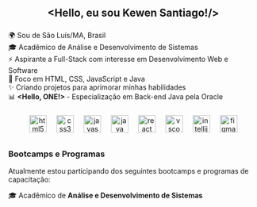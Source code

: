 ###

<h2 align="center">&lt;Hello, eu sou Kewen Santiago!/&gt;</h2>

###
<p align="left">🌍 Sou de São Luís/MA, Brasil<br>🎓 Acadêmico de Análise e Desenvolvimento de Sistemas<br>⚡ Aspirante a Full-Stack com interesse em Desenvolvimento Web e Software<br>🎯 Foco em HTML, CSS, JavaScript e Java<br>✨ Criando projetos para aprimorar minhas habilidades<br>📊 <b>&lt;Hello, ONE!&gt; </b> - Especialização em Back-end Java pela Oracle

###

<div align="center">
  <img src="https://cdn.jsdelivr.net/gh/devicons/devicon/icons/html5/html5-original.svg" height="35" alt="html5 logo"  />
  <img width="12" />
  <img src="https://cdn.jsdelivr.net/gh/devicons/devicon/icons/css3/css3-original.svg" height="35" alt="css3 logo"  />
  <img width="12" />
  <img src="https://cdn.jsdelivr.net/gh/devicons/devicon/icons/javascript/javascript-original.svg" height="35" alt="javascript logo"  />
  <img width="12" />
  <img src="https://cdn.jsdelivr.net/gh/devicons/devicon/icons/java/java-original.svg" height="35" alt="java logo"  />
  <img width="12" />
  <img src="https://cdn.jsdelivr.net/gh/devicons/devicon/icons/react/react-original.svg" height="35" alt="react logo"  />
  <img width="12" />
  <img src="https://cdn.jsdelivr.net/gh/devicons/devicon/icons/vscode/vscode-original.svg" height="35" alt="vscode logo"  />
  <img width="12" />
  <img src="https://cdn.jsdelivr.net/gh/devicons/devicon/icons/intellij/intellij-original.svg" height="35" alt="intellij logo"  />
  <img width="12" />
  <img src="https://cdn.jsdelivr.net/gh/devicons/devicon/icons/figma/figma-original.svg" height="35" alt="figma logo"  />
</div>

###

## <h3 align="left"> Bootcamps e Programas </h3>

<p align="left"> Atualmente estou participando dos seguintes bootcamps e programas de capacitação:</p>



<div align="left">
 🎓 Acadêmico de <b>Análise e Desenvolvimento de Sistemas</b><br>
 
</div>
